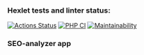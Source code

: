 ### Hexlet tests and linter status:
[![Actions Status](https://github.com/Smol-An/php-project-9/actions/workflows/hexlet-check.yml/badge.svg)](https://github.com/Smol-An/php-project-9/actions)
[![PHP CI](https://github.com/Smol-An/php-project-9/actions/workflows/workflow.yml/badge.svg)](https://github.com/Smol-An/php-project-9/actions/workflows/workflow.yml)
[![Maintainability](https://api.codeclimate.com/v1/badges/694b3e0bedc97fd11800/maintainability)](https://codeclimate.com/github/Smol-An/php-project-9/maintainability)

### SEO-analyzer app
